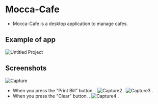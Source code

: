 # Mocca-Cafe
- Mocca-Cafe is a desktop application to manage cafes.

## Example of app
![Untitled Project](https://user-images.githubusercontent.com/62884380/134725524-b3708255-cf07-4139-8ca2-facd1a681eca.gif)

## Screenshots
![Capture](https://user-images.githubusercontent.com/62884380/134725984-d91659bc-42d6-45f8-9df0-08264b2a6462.PNG)
- When you press the "Print Bill" button.
. 
![Capture2](https://user-images.githubusercontent.com/62884380/134726178-b8e3bf70-bc73-4968-b7e0-b39284f38add.PNG)
.
![Capture3](https://user-images.githubusercontent.com/62884380/134726236-54e3c227-2f01-4b78-a887-758edad92a44.PNG)
.
- When you press the "Clear" button.
.
![Capture4](https://user-images.githubusercontent.com/62884380/134726537-bb505980-4b53-4123-a0d3-9e40b763c6fa.PNG)
.
